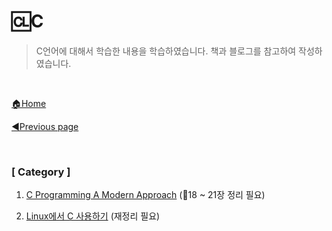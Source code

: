 # 🆑C

> C언어에 대해서 학습한 내용을 학습하였습니다. 책과 블로그를 참고하여 작성하였습니다.

<br>

[🏠Home](https://github.com/batboy118/Study_Note)

[◀Previous page ](../)

<br>

### [ Category ]

1. [C Programming A Modern Approach](01.CProgrammingAModernApproach.md) (🔨18 ~ 21장 정리 필요)

2. [Linux에서 C 사용하기](02.CForLinux.md) (재정리 필요)